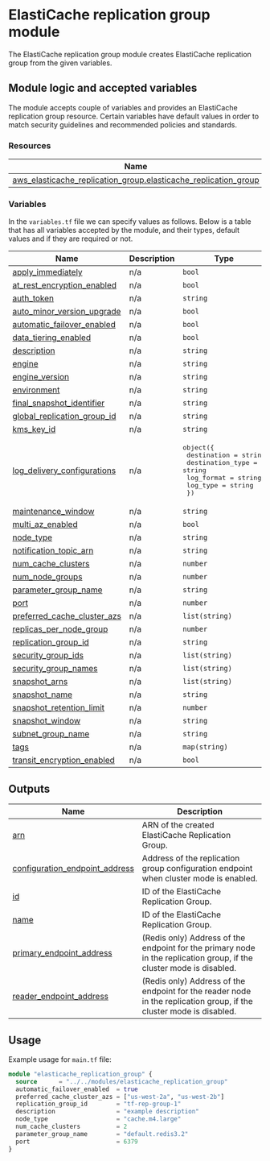 # ElastiCache replication group module

The ElastiCache replication group module creates ElastiCache replication group from the given variables.

## Module logic and accepted variables

The module accepts couple of variables and provides an ElastiCache replication group resource. Certain variables have default values in order to match security guidelines and recommended policies and standards.

### Resources

| Name | Type |
|------|------|
| [aws_elasticache_replication_group.elasticache_replication_group](https://registry.terraform.io/providers/hashicorp/aws/latest/docs/resources/elasticache_replication_group) | resource |

### Variables

In the `variables.tf` file we can specify values as follows. Below is a table that has all variables accepted by the module, and their types, default values and if they are required or not.

| Name | Description | Type | Default | Required |
|------|-------------|------|---------|:--------:|
| <a name="input_apply_immediately"></a> [apply\_immediately](#input\_apply\_immediately) | n/a | `bool` | `null` | no |
| <a name="input_at_rest_encryption_enabled"></a> [at\_rest\_encryption\_enabled](#input\_at\_rest\_encryption\_enabled) | n/a | `bool` | `null` | no |
| <a name="input_auth_token"></a> [auth\_token](#input\_auth\_token) | n/a | `string` | `null` | no |
| <a name="input_auto_minor_version_upgrade"></a> [auto\_minor\_version\_upgrade](#input\_auto\_minor\_version\_upgrade) | n/a | `bool` | `null` | no |
| <a name="input_automatic_failover_enabled"></a> [automatic\_failover\_enabled](#input\_automatic\_failover\_enabled) | n/a | `bool` | `null` | no |
| <a name="input_data_tiering_enabled"></a> [data\_tiering\_enabled](#input\_data\_tiering\_enabled) | n/a | `bool` | `null` | no |
| <a name="input_description"></a> [description](#input\_description) | n/a | `string` | n/a | yes |
| <a name="input_engine"></a> [engine](#input\_engine) | n/a | `string` | `null` | no |
| <a name="input_engine_version"></a> [engine\_version](#input\_engine\_version) | n/a | `string` | `null` | no |
| <a name="input_environment"></a> [environment](#input\_environment) | n/a | `string` | n/a | yes |
| <a name="input_final_snapshot_identifier"></a> [final\_snapshot\_identifier](#input\_final\_snapshot\_identifier) | n/a | `string` | `null` | no |
| <a name="input_global_replication_group_id"></a> [global\_replication\_group\_id](#input\_global\_replication\_group\_id) | n/a | `string` | `null` | no |
| <a name="input_kms_key_id"></a> [kms\_key\_id](#input\_kms\_key\_id) | n/a | `string` | `null` | no |
| <a name="input_log_delivery_configurations"></a> [log\_delivery\_configurations](#input\_log\_delivery\_configurations) | n/a | <pre>object({<br>    destination      = string<br>    destination_type = string<br>    log_format       = string<br>    log_type         = string<br>  })</pre> | `null` | no |
| <a name="input_maintenance_window"></a> [maintenance\_window](#input\_maintenance\_window) | n/a | `string` | `null` | no |
| <a name="input_multi_az_enabled"></a> [multi\_az\_enabled](#input\_multi\_az\_enabled) | n/a | `bool` | `null` | no |
| <a name="input_node_type"></a> [node\_type](#input\_node\_type) | n/a | `string` | `null` | no |
| <a name="input_notification_topic_arn"></a> [notification\_topic\_arn](#input\_notification\_topic\_arn) | n/a | `string` | `null` | no |
| <a name="input_num_cache_clusters"></a> [num\_cache\_clusters](#input\_num\_cache\_clusters) | n/a | `number` | `null` | no |
| <a name="input_num_node_groups"></a> [num\_node\_groups](#input\_num\_node\_groups) | n/a | `number` | `null` | no |
| <a name="input_parameter_group_name"></a> [parameter\_group\_name](#input\_parameter\_group\_name) | n/a | `string` | `null` | no |
| <a name="input_port"></a> [port](#input\_port) | n/a | `number` | `null` | no |
| <a name="input_preferred_cache_cluster_azs"></a> [preferred\_cache\_cluster\_azs](#input\_preferred\_cache\_cluster\_azs) | n/a | `list(string)` | `null` | no |
| <a name="input_replicas_per_node_group"></a> [replicas\_per\_node\_group](#input\_replicas\_per\_node\_group) | n/a | `number` | `null` | no |
| <a name="input_replication_group_id"></a> [replication\_group\_id](#input\_replication\_group\_id) | n/a | `string` | `null` | no |
| <a name="input_security_group_ids"></a> [security\_group\_ids](#input\_security\_group\_ids) | n/a | `list(string)` | `null` | no |
| <a name="input_security_group_names"></a> [security\_group\_names](#input\_security\_group\_names) | n/a | `list(string)` | `null` | no |
| <a name="input_snapshot_arns"></a> [snapshot\_arns](#input\_snapshot\_arns) | n/a | `list(string)` | `null` | no |
| <a name="input_snapshot_name"></a> [snapshot\_name](#input\_snapshot\_name) | n/a | `string` | `null` | no |
| <a name="input_snapshot_retention_limit"></a> [snapshot\_retention\_limit](#input\_snapshot\_retention\_limit) | n/a | `number` | `null` | no |
| <a name="input_snapshot_window"></a> [snapshot\_window](#input\_snapshot\_window) | n/a | `string` | `null` | no |
| <a name="input_subnet_group_name"></a> [subnet\_group\_name](#input\_subnet\_group\_name) | n/a | `string` | `null` | no |
| <a name="input_tags"></a> [tags](#input\_tags) | n/a | `map(string)` | `null` | no |
| <a name="input_transit_encryption_enabled"></a> [transit\_encryption\_enabled](#input\_transit\_encryption\_enabled) | n/a | `bool` | `true` | no |

## Outputs

| Name | Description |
|------|-------------|
| <a name="output_arn"></a> [arn](#output\_arn) | ARN of the created ElastiCache Replication Group. |
| <a name="output_configuration_endpoint_address"></a> [configuration\_endpoint\_address](#output\_configuration\_endpoint\_address) | Address of the replication group configuration endpoint when cluster mode is enabled. |
| <a name="output_id"></a> [id](#output\_id) | ID of the ElastiCache Replication Group. |
| <a name="output_name"></a> [name](#output\_name) | ID of the ElastiCache Replication Group. |
| <a name="output_primary_endpoint_address"></a> [primary\_endpoint\_address](#output\_primary\_endpoint\_address) | (Redis only) Address of the endpoint for the primary node in the replication group, if the cluster mode is disabled. |
| <a name="output_reader_endpoint_address"></a> [reader\_endpoint\_address](#output\_reader\_endpoint\_address) | (Redis only) Address of the endpoint for the reader node in the replication group, if the cluster mode is disabled. |

## Usage

Example usage for `main.tf` file:

```terraform
module "elasticache_replication_group" {
  source      = "../../modules/elasticache_replication_group"
  automatic_failover_enabled  = true
  preferred_cache_cluster_azs = ["us-west-2a", "us-west-2b"]
  replication_group_id        = "tf-rep-group-1"
  description                 = "example description"
  node_type                   = "cache.m4.large"
  num_cache_clusters          = 2
  parameter_group_name        = "default.redis3.2"
  port                        = 6379
}
```
